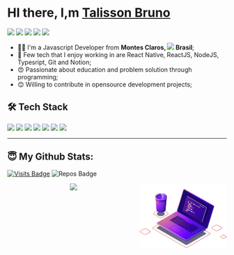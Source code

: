 <!--
**talissonbruno/talissonbruno** is a ✨ _special_ ✨ repository because its `README.md` (this file) appears on your GitHub profile.

Here are some ideas to get you started:

- 🔭 I’m currently working on ...
- 🌱 I’m currently learning ...
- 👯 I’m looking to collaborate on ...
- 🤔 I’m looking for help with ...
- 💬 Ask me about ...
- 📫 How to reach me: ...
- 😄 Pronouns: ...
- ⚡ Fun fact: ...
-->

# HI there, I,m [Talisson Bruno](https://github.com/talissonbruno)

<a href=""><img src="https://img.shields.io/badge/linkedin-0077B5.svg?style=for-the-badge&logo=linkedin&logoColor=white"></a>
<a href="h"><img src="https://img.shields.io/badge/twitter-1DA1F2.svg?style=for-the-badge&logo=twitter&logoColor=white"></a>
<a href=""><img src="https://img.shields.io/badge/youtube%20-%23FF0000.svg?&style=for-the-badge&logo=YouTube&logoColor=white"></a>
<a href=""><img src="https://img.shields.io/badge/instagram-E4405F.svg?style=for-the-badge&logo=instagram&logoColor=white"></a>
<a href="mailto:"><img src="https://img.shields.io/badge/e‑mail-D14836.svg?style=for-the-badge&logo=GMail&logoColor=white"></a>

<ul>
  <li>🧑‍💻 I'm a Javascript Developer from <b>Montes Claros, <img src="https://image.flaticon.com/icons/svg/197/197386.svg" width="13"/> Brasil</b>;</li>
  <li>💾 Few tech that I enjoy working in are React Native, ReactJS, NodeJS, Typesript, Git and Notion;</li>
  <li>😍 Passionate about education and problem solution through programming;</li>
  <li>😊 Willing to contribute in opensource development projects;</li>
</ul>


## 🛠 Tech Stack

<p>
  <img src="https://img.shields.io/badge/javascript%20-%23323330.svg?&style=for-the-badge&logo=javascript&logoColor=%23F7DF1E"/>
  <img src="https://img.shields.io/badge/typescript%20-%23007ACC.svg?&style=for-the-badge&logo=typescript&logoColor=white"/>
  <img src="https://img.shields.io/badge/react%20-%2320232a.svg?&style=for-the-badge&logo=react&logoColor=%2361DAFB"/>
  <img src="https://img.shields.io/badge/react_native%20-%2320232a.svg?&style=for-the-badge&logo=react&logoColor=%2361DAFB"/>
  <img src="https://img.shields.io/badge/node.js%20-%2343853D.svg?&style=for-the-badge&logo=node.js&logoColor=white"/>
  <img src="https://img.shields.io/badge/git%20-%23F05033.svg?&style=for-the-badge&logo=git&logoColor=white"/>
  <img src="https://img.shields.io/badge/github%20-%23121011.svg?&style=for-the-badge&logo=github&logoColor=white"/>
</p>

---

## 😇 My Github Stats:

[![Visits Badge](https://badges.pufler.dev/visits/talissonbruno/talissonbruno?style=for-the-badge)](https://github.com/talissonbruno/talissonbruno)
![Repos Badge](https://badges.pufler.dev/repos/talissonbruno?style=for-the-badge)

<p align = "center">
  <img src = "https://github-readme-stats.vercel.app/api?username=talissonbruno&show_icons=true&theme=algolia&line_height=27">
  <img align='right' src='https://github.com/talissonbruno/talissonbruno/blob/main/computer-illustration.png' width='200'>
</p>

